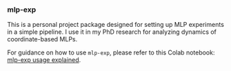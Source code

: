 ### mlp-exp

This is a personal project package designed for setting up MLP experiments in a simple pipeline. 
I use it in my PhD research for analyzing dynamics of coordinate-based MLPs. 

For guidance on how to use `mlp-exp`, please refer to this Colab notebook: [mlp-exp usage explained](https://colab.research.google.com/drive/1H05Z8CoTsp12HJS3Rl6n8lE4QFifi4xp#scrollTo=FjM0epbTUito).
